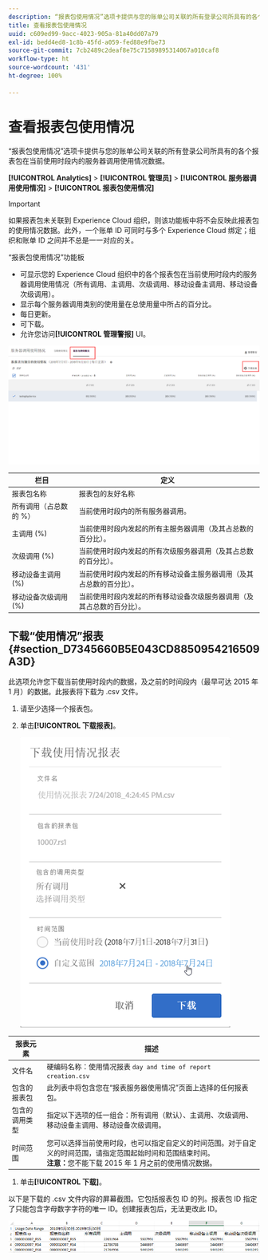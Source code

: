 ```yaml
---
description: “报表包使用情况”选项卡提供与您的账单公司关联的所有登录公司所具有的各个报表包在当前使用时段内的服务器调用使用情况数据。
title: 查看报表包使用情况
uuid: c609ed99-9acc-4023-905a-81a40dd07a79
exl-id: bedd4ed8-1c8b-45fd-a059-fed88e9fbe73
source-git-commit: 7cb2489c2deaf8e75c71589895314067a010caf8
workflow-type: ht
source-wordcount: '431'
ht-degree: 100%

---
```


# 查看报表包使用情况

“报表包使用情况”选项卡提供与您的账单公司关联的所有登录公司所具有的各个报表包在当前使用时段内的服务器调用使用情况数据。

**[!UICONTROL Analytics]** > **[!UICONTROL 管理员]** > **[!UICONTROL 服务器调用使用情况]** > **[!UICONTROL 报表包使用情况]**

>[!IMPORTANT]
>
>如果报表包未关联到 Experience Cloud 组织，则该功能板中将不会反映此报表包的使用情况数据。此外，一个账单 ID 可同时与多个 Experience Cloud 绑定；组织和账单 ID 之间并不总是一一对应的关。

“报表包使用情况”功能板

* 可显示您的 Experience Cloud 组织中的各个报表包在当前使用时段内的服务器调用使用情况（所有调用、主调用、次级调用、移动设备主调用、移动设备次级调用）。
* 显示每个服务器调用类别的使用量在总使用量中所占的百分比。
* 每日更新。
* 可下载。
* 允许您访问&#x200B;**[!UICONTROL 管理警报]** UI。

![](assets/report-suite-usage.png)

| 栏目 | 定义 |
|--- |--- |
| 报表包名称 | 报表包的友好名称 |
| 所有调用（占总数的 %） | 当前使用时段内的所有服务器调用。 |
| 主调用 (%) | 当前使用时段内发起的所有主服务器调用（及其占总数的百分比）。 |
| 次级调用 (%) | 当前使用时段内发起的所有次级服务器调用（及其占总数的百分比）。 |
| 移动设备主调用 (%) | 当前使用时段内发起的所有移动设备主服务器调用（及其占总数的百分比）。 |
| 移动设备次级调用 (%) | 当前使用时段内发起的所有移动设备次级服务器调用（及其占总数的百分比）。 |


## 下载“使用情况”报表 {#section_D7345660B5E043CD8850954216509A3D}

此选项允许您下载当前使用时段内的数据，及之前的时间段内（最早可达 2015 年 1 月）的数据。此报表将下载为 .csv 文件。

1. 请至少选择一个报表包。
1. 单击&#x200B;**[!UICONTROL 下载报表]**。

   ![](assets/download_report.png)

| 报表元素 | 描述 |
|--- |--- |
| 文件名 | 硬编码名称：使用情况报表 `day and time of report creation.csv` |
| 包含的报表包 | 此列表中将包含您在“报表服务器使用情况”页面上选择的任何报表包。 |
| 包含的调用类型 | 指定以下选项的任一组合：所有调用（默认）、主调用、次级调用、移动设备主调用、移动设备次级调用。 |
| 时间范围 | 您可以选择当前使用时段，也可以指定自定义的时间范围。对于自定义的时间范围，请指定范围起始时间和范围结束时间。<br>**注意：**&#x200B;您不能下载 2015 年 1 月之前的使用情况数据。</br> |

1. 单击&#x200B;**[!UICONTROL 下载]**。

以下是下载的 .csv 文件内容的屏幕截图。它包括报表包 ID 的列。报表包 ID 指定了只能包含字母数字字符的唯一 ID。创建报表包后，无法更改此 ID。

![](assets/download-usage.png)
